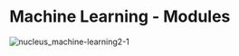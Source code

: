 # Machine Learning - Modules
![nucleus_machine-learning2-1](https://github.com/faizan0409/ML-Modules/assets/113190716/7a877958-d120-4eca-9cfd-6e27f99ec6ea)
